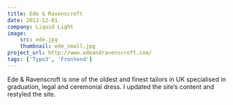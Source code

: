 ```yaml
---
title: Ede & Ravenscroft
date: 2013-12-01
company: Liquid Light
image:
    src: ede.jpg
    thumbnail: ede_small.jpg
project_url: http://www.edeandravenscroft.com/
tags: ['Typo3', 'Frontend']
---
```


Ede & Ravenscroft is one of the oldest and finest tailors in UK specialised in graduation, legal and ceremonial dress. I updated the site’s content and restyled the site.
